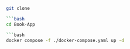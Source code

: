 ```bash
git clone 

```bash
cd Book-App

```bash
docker compose -f ./docker-compose.yaml up -d



 
 
